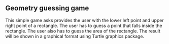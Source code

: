 ## Geometry guessing game
This simple game asks provides the user with the lower left point and upper right point of a rectangle. The user has to guess a point that falls inside the rectangle. The user also has to guess the area of the rectangle.
The result will be shown in a graphical format using Turtle graphics package. 